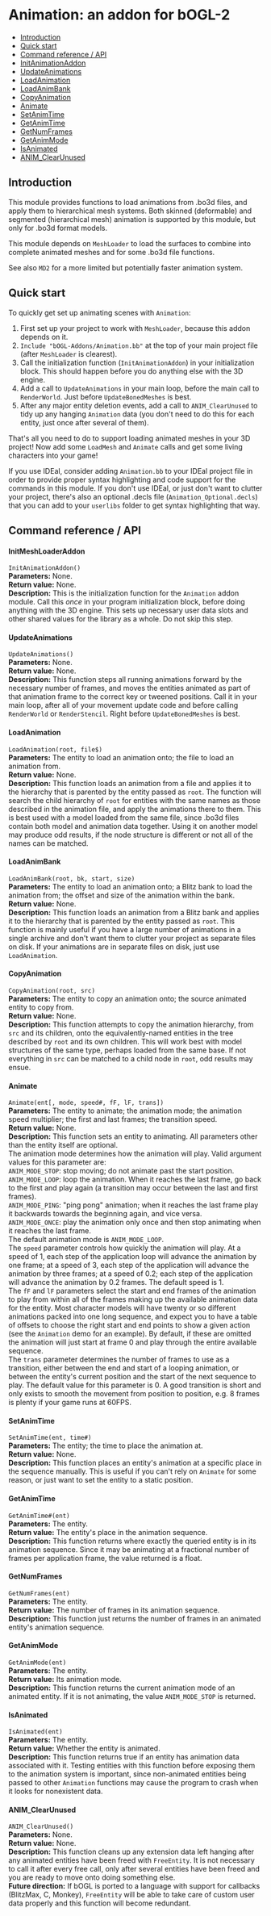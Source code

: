 
# Animation: an addon for bOGL-2 #

* [Introduction](#intro)
* [Quick start](#quickstart)
* [Command reference / API](#publicapi)
 * [InitAnimationAddon](#initf)
 * [UpdateAnimations](#updateanimations)
 * [LoadAnimation](#loadanimation)
 * [LoadAnimBank](#loadanimbank)
 * [CopyAnimation](#copyanimation)
 * [Animate](#animate)
 * [SetAnimTime](#setanimtime)
 * [GetAnimTime](#getanimtime)
 * [GetNumFrames](#getnumframes)
 * [GetAnimMode](#getanimmode)
 * [IsAnimated](#isanimated)
 * [ANIM_ClearUnused](#anim_clearunused)

## <span id="intro"/>Introduction ##

This module provides functions to load animations from .bo3d files, and apply them to hierarchical mesh systems. Both skinned (deformable) and segmented (hierarchical mesh) animation is supported by this module, but only for .bo3d format models.

This module depends on `MeshLoader` to load the surfaces to combine into complete animated meshes and for some .bo3d file functions.

See also `MD2` for a more limited but potentially faster animation system.

## <span id="quickstart"/>Quick start ##

To quickly get set up animating scenes with `Animation`:

1. First set up your project to work with `MeshLoader`, because this addon depends on it.
2. `Include "bOGL-Addons/Animation.bb"` at the top of your main project file (after `MeshLoader` is clearest).
3. Call the initialization function (`InitAnimationAddon`) in your initialization block. This should happen before you do anything else with the 3D engine.
4. Add a call to `UpdateAnimations` in your main loop, before the main call to `RenderWorld`. Just before `UpdateBonedMeshes` is best.
5. After any major entity deletion events, add a call to `ANIM_ClearUnused` to tidy up any hanging `Animation` data (you don't need to do this for each entity, just once after several of them).

That's all you need to do to support loading animated meshes in your 3D project! Now add some `LoadMesh` and `Animate` calls and get some living characters into your game!

If you use IDEal, consider adding `Animation.bb` to your IDEal project file in order to provide proper syntax highlighting and code support for the commands in this module. If you don't use IDEal, or just don't want to clutter your project, there's also an optional .decls file (`Animation_Optional.decls`) that you can add to your `userlibs` folder to get syntax highlighting that way.

## <span id="publicapi"/>Command reference / API ##

#### <span id="initf" />InitMeshLoaderAddon ####
`InitAnimationAddon()`  
**Parameters:** None.  
**Return value:** None.  
**Description:** This is the initialization function for the `Animation` addon module. Call this *once* in your program initialization block, before doing anything with the 3D engine. This sets up necessary user data slots and other shared values for the library as a whole. Do not skip this step.  

#### <span id="initf" />UpdateAnimations ####
`UpdateAnimations()`  
**Parameters:** None.  
**Return value:** None.  
**Description:** This function steps all running animations forward by the necessary number of frames, and moves the entities animated as part of that animation frame to the correct key or tweened positions. Call it in your main loop, after all of your movement update code and before calling `RenderWorld` or `RenderStencil`. Right before `UpdateBonedMeshes` is best.  

#### <span id="initf" />LoadAnimation ####
`LoadAnimation(root, file$)`  
**Parameters:** The entity to load an animation onto; the file to load an animation from.  
**Return value:** None.  
**Description:** This function loads an animation from a file and applies it to the hierarchy that is parented by the entity passed as `root`. The function will search the child hierarchy of `root` for entities with the same names as those described in the animation file, and apply the animations there to them. This is best used with a model loaded from the same file, since .bo3d files contain both model and animation data together. Using it on another model may produce odd results, if the node structure is different or not all of the names can be matched.  

#### <span id="initf" />LoadAnimBank ####
`LoadAnimBank(root, bk, start, size)`  
**Parameters:** The entity to load an animation onto; a Blitz bank to load the animation from; the offset and size of the animation within the bank.  
**Return value:** None.  
**Description:** This function loads an animation from a Blitz bank and applies it to the hierarchy that is parented by the entity passed as `root`. This function is mainly useful if you have a large number of animations in a single archive and don't want them to clutter your project as separate files on disk. If your animations are in separate files on disk, just use `LoadAnimation`.  

#### <span id="initf" />CopyAnimation ####
`CopyAnimation(root, src)`  
**Parameters:** The entity to copy an animation onto; the source animated entity to copy from.  
**Return value:** None.  
**Description:** This function attempts to copy the animation hierarchy, from `src` and its children, onto the equivalently-named entities in the tree described by `root` and its own children. This will work best with model structures of the same type, perhaps loaded from the same base. If not everything in `src` can be matched to a child node in `root`, odd results may ensue.  

#### <span id="initf" />Animate ####
`Animate(ent[, mode, speed#, fF, lF, trans])`  
**Parameters:** The entity to animate; the animation mode; the animation speed multiplier; the first and last frames; the transition speed.  
**Return value:** None.  
**Description:** This function sets an entity to animating. All parameters other than the entity itself are optional.  
The animation mode determines how the animation will play. Valid argument values for this parameter are:  
`ANIM_MODE_STOP`: stop moving; do not animate past the start position.  
`ANIM_MODE_LOOP`: loop the animation. When it reaches the last frame, go back to the first and play again (a transition may occur between the last and first frames).  
`ANIM_MODE_PING`: "ping pong" animation; when it reaches the last frame play it backwards towards the beginning again, and vice versa.  
`ANIM_MODE_ONCE`: play the animation only once and then stop animating when it reaches the last frame.  
The default animation mode is `ANIM_MODE_LOOP`.  
The `speed` parameter controls how quickly the animation will play. At a speed of 1, each step of the application loop will advance the animation by one frame; at a speed of 3, each step of the application will advance the animation by three frames; at a speed of 0.2; each step of the application will advance the animation by 0.2 frames. The default speed is 1.  
The `fF` and `lF` parameters select the start and end frames of the animation to play from within all of the frames making up the available animation data for the entity. Most character models will have twenty or so different animations packed into one long sequence, and expect you to have a table of offsets to choose the right start and end points to show a given action (see the `Animation` demo for an example). By default, if these are omitted the animation will just start at frame 0 and play through the entire available sequence.  
The `trans` parameter determines the number of frames to use as a transition, either between the end and start of a looping animation, or between the entity's current position and the start of the next sequence to play. The default value for this parameter is 0. A good transition is short and only exists to smooth the movement from position to position, e.g. 8 frames is plenty if your game runs at 60FPS.  

#### <span id="initf" />SetAnimTime ####
`SetAnimTime(ent, time#)`  
**Parameters:** The entity; the time to place the animation at.  
**Return value:** None.  
**Description:** This function places an entity's animation at a specific place in the sequence manually. This is useful if you can't rely on `Animate` for some reason, or just want to set the entity to a static position.  

#### <span id="initf" />GetAnimTime ####
`GetAnimTime#(ent)`  
**Parameters:** The entity.  
**Return value:** The entity's place in the animation sequence.  
**Description:** This function returns where exactly the queried entity is in its animation sequence. Since it may be animating at a fractional number of frames per application frame, the value returned is a float.  

#### <span id="initf" />GetNumFrames ####
`GetNumFrames(ent)`  
**Parameters:** The entity.  
**Return value:** The number of frames in its animation sequence.  
**Description:** This function just returns the number of frames in an animated entity's animation sequence.  

#### <span id="initf" />GetAnimMode ####
`GetAnimMode(ent)`  
**Parameters:** The entity.  
**Return value:** Its animation mode.  
**Description:** This function returns the current animation mode of an animated entity. If it is not animating, the value `ANIM_MODE_STOP` is returned.  

#### <span id="initf" />IsAnimated ####
`IsAnimated(ent)`  
**Parameters:** The entity.  
**Return value:** Whether the entity is animated.  
**Description:** This function returns true if an entity has animation data associated with it. Testing entities with this function before exposing them to the animation system is important, since non-animated entities being passed to other `Animation` functions may cause the program to crash when it looks for nonexistent data.  

#### <span id="initf" />ANIM_ClearUnused ####
`ANIM_ClearUnused()`  
**Parameters:** None.  
**Return value:** None.  
**Description:** This function cleans up any extension data left hanging after any animated entities have been freed with `FreeEntity`. It is not necessary to call it after every free call, only after several entities have been freed and you are ready to move onto doing something else.  
**Future direction:** If bOGL is ported to a language with support for callbacks (BlitzMax, C, Monkey), `FreeEntity` will be able to take care of custom user data properly and this function will become redundant.  


